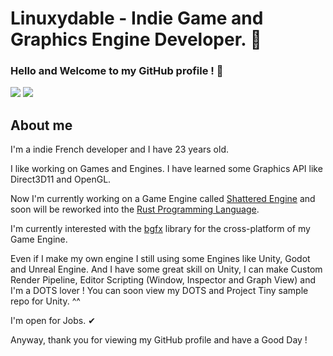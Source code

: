 # Linuxydable - Indie Game and Graphics Engine Developer. 🐧
### Hello and Welcome to my GitHub profile ! 🎉

![](https://github.com/Linuxydable/github-stats/blob/master/generated/overview.svg) ![](https://github.com/Linuxydable/github-stats/blob/master/generated/languages.svg)



## About me
I'm a indie French developer and I have 23 years old.

I like working on Games and Engines.
I have learned some Graphics API like Direct3D11 and OpenGL.

Now I'm currently working on a Game Engine called [Shattered Engine](https://github.com/Shattered-Devs/ShatteredEngine) and soon will be reworked into the [Rust Programming Language](https://www.rust-lang.org/).

I'm currently interested with the [bgfx](https://github.com/bkaradzic/bgfx) library for the cross-platform of my Game Engine.


Even if I make my own engine I still using some Engines like Unity, Godot and Unreal Engine.
And I have some great skill on Unity, I can make Custom Render Pipeline, Editor Scripting (Window, Inspector and Graph View) and I'm a DOTS lover !
You can soon view my DOTS and Project Tiny sample repo for Unity. ^^

I'm open for Jobs. ✔

Anyway, thank you for viewing my GitHub profile and have a Good Day !
